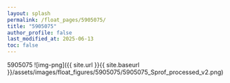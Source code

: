 ```yaml
---
layout: splash
permalink: /float_pages/5905075/
title: "5905075"
author_profile: false
last_modified_at: 2025-06-13
toc: false
---
```

 
5905075
![img-png]({{ site.url }}{{ site.baseurl }}/assets/images/float_figures/5905075/5905075_Sprof_processed_v2.png)